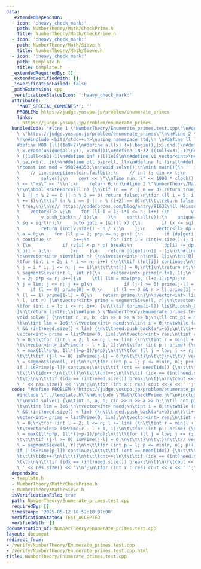 ```yaml
---
data:
  _extendedDependsOn:
  - icon: ':heavy_check_mark:'
    path: NumberTheory/Math/CheckPrime.h
    title: NumberTheory/Math/CheckPrime.h
  - icon: ':heavy_check_mark:'
    path: NumberTheory/Math/Sieve.h
    title: NumberTheory/Math/Sieve.h
  - icon: ':heavy_check_mark:'
    path: template.h
    title: template.h
  _extendedRequiredBy: []
  _extendedVerifiedWith: []
  _isVerificationFailed: false
  _pathExtension: cpp
  _verificationStatusIcon: ':heavy_check_mark:'
  attributes:
    '*NOT_SPECIAL_COMMENTS*': ''
    PROBLEM: https://judge.yosupo.jp/problem/enumerate_primes
    links:
    - https://judge.yosupo.jp/problem/enumerate_primes
  bundledCode: "#line 1 \"NumberTheory/Enumerate_primes.test.cpp\"\n#define PROBLEM\
    \ \"https://judge.yosupo.jp/problem/enumerate_primes\"\n\n#line 2 \"template.h\"\
    \n\n#include <bits/stdc++.h>\nusing namespace std;\n \n#define ll long long\n\
    #define MOD (ll)(1e9+7)\n#define all(x) (x).begin(),(x).end()\n#define unique(x)\
    \ x.erase(unique(all(x)), x.end())\n#define INF32 ((1ull<<31)-1)\n#define INF64\
    \ ((1ull<<63)-1)\n#define inf (ll)1e18\n\n#define vi vector<int>\n#define pii\
    \ pair<int, int>\n#define pll pair<ll, ll>\n#define fi first\n#define se second\n\
    \nconst int mod = 998244353;\n\nvoid solve();\n\nint main(){\n    ios_base::sync_with_stdio(false);cin.tie(NULL);\n\
    \    // cin.exceptions(cin.failbit);\n    // int t; cin >> t;\n    // while(t--)\n\
    \        solve();\n    cerr << \"\\nTime run: \" << 1000 * clock() / CLOCKS_PER_SEC\
    \ << \"ms\" << '\\n';\n    return 0;\n}\n#line 2 \"NumberTheory/Math/CheckPrime.h\"\
    \n\n\nbool BruteForce(ll n) {\n\tif (n == 2 || n == 3) return true;\n\tif (n <=\
    \ 1 || n % 2 == 0 || n % 3 == 0) return false;\n\tfor (ll i = 5; i * i <= n; i\
    \ += 6)\n\t\tif (n % i == 0 || n % (i+2) == 0)\n\t\t\treturn false;\n\treturn\
    \ true;\n}\n\n// https://codeforces.com/blog/entry/91632\nll Meissel(ll n) {\n\
    \    vector<ll> v;\n    for (ll i = 1; i*i <= n; i++) {\n        v.push_back(i);\n\
    \        v.push_back(n / i);\n    }\n    sort(all(v));\n    unique(v);\n    ll\
    \ sq = sqrt(n);\n    auto geti = [&](ll x) {\n        if (x <= sq) return x-1;\n\
    \        return (int)v.size() - n / x;\n    };\n    vector<ll> dp = v;\n    ll\
    \ a = 0;\n    for (ll p = 2; p*p <= n; p++) {\n        if (dp[geti(p)] == dp[geti(p-1)])\
    \ continue;\n        a++;\n        for (int i = (int)v.size()-1; i >= 0; i--)\
    \ {\n            if (v[i] < p * p) break;\n            dp[i] -= dp[geti(v[i] /\
    \ p)] - a;\n        }\n    }\n    return dp[geti(n)] - 1;\n}\n#line 2 \"NumberTheory/Math/Sieve.h\"\
    \n\nvector<int> sieve(int n) {\n\tvector<int> nt(n+1, 1);\n\tnt[0] = nt[1] = 0;\n\
    \tfor (int i = 2; i * i <= n; i++) {\n\t\tif (!nt[i]) continue;\n\t\tfor (int\
    \ j = i * i; j <= n; j += i)\n\t\t\tnt[j] = 0;\n\t}\n\treturn nt;\n}\n\nvector<int>\
    \ segmentSieve(int l, int r){\n    vector<int> prime(r-l+1, 1);\n    for(ll p\
    \ = 2; p*p <= r; p++){\n    \tll lim = max(p*p, (l+p-1)/p*p);\n        for(ll\
    \ j = lim; j <= r; j += p)\n            if (j-l >= 0) prime[j-l] = 0;\n    }\n\
    \    if (l == 0) prime[0] = 0;\n    if (l == 0 && r > l) prime[1] = 0;\n    if\
    \ (l == 1) prime[1-l] = 0;\n    return prime;\n}\n\nvector<int> listPrime(int\
    \ l, int r) {\n\tvector<int> prime = segmentSieve(l, r);\n\tvector<int> listPi;\n\
    \tfor (int i = l; i <= r; i++) {\n\t\tif (prime[i-l]) listPi.push_back(i);\n\t\
    }\n\treturn listPi;\n}\n#line 6 \"NumberTheory/Enumerate_primes.test.cpp\"\n\n\
    void solve() {\n\tint n, a, b; cin >> n >> a >> b;\n\tll cnt_pi = Meissel(n);\n\
    \t\n\tint lim = 1e6;\n\tvector<int> need;\n\tint i = 0;\n\twhile (a*i + b <= n\
    \ && (int)need.size() < lim) {\n\t\tneed.push_back(a*i+b);\n\t\ti++;\n\t}\n\n\t\
    vector<int> prime = listPrime(0, lim);\n\tvector<int> res;\n\tint cnt = 0, idx\
    \ = 0;\n\tfor (int l = 2; l <= n; l += lim) {\n\t\tint r = min(l + lim - 1, n);\n\
    \t\tvector<int> isPrime(r - l + 1, 1);\n\t\tfor (int p : prime) {\n\t\t\tll low\
    \ = max(1ll*p*p, 1ll*(l+p-1)/p*p);\n\t\t\tfor (ll j = low; j <= r; j += p) {\n\
    \t\t\t\tif (j-l >= 0) isPrime[j-l] = 0;\n\t\t\t}\n\t\t}\n\t\t// vector<int> isPrime\
    \ = segmentSieve(l, r);\n\n\t\tfor (int p = l; p <= min(r, n); p++) {\n\t\t\t\
    if (!isPrime[p-l]) continue;\n\t\t\tif (cnt == need[idx]) {\n\t\t\t\tres.push_back(p);\n\
    \t\t\t\tidx++;\n\t\t\t}\n\t\t\tcnt++;\n\t\t\tif (idx == (int)need.size()) break;\n\
    \t\t}\n\n\t\tif (idx == (int)need.size()) break;\n\t}\n\n\tcout << cnt_pi << '\
    \ ' << res.size() << '\\n';\n\tfor (int x : res) cout << x << ' ';\n}\n"
  code: "#define PROBLEM \"https://judge.yosupo.jp/problem/enumerate_primes\"\n\n\
    #include \"../template.h\"\n#include \"Math/CheckPrime.h\"\n#include \"Math/Sieve.h\"\
    \n\nvoid solve() {\n\tint n, a, b; cin >> n >> a >> b;\n\tll cnt_pi = Meissel(n);\n\
    \t\n\tint lim = 1e6;\n\tvector<int> need;\n\tint i = 0;\n\twhile (a*i + b <= n\
    \ && (int)need.size() < lim) {\n\t\tneed.push_back(a*i+b);\n\t\ti++;\n\t}\n\n\t\
    vector<int> prime = listPrime(0, lim);\n\tvector<int> res;\n\tint cnt = 0, idx\
    \ = 0;\n\tfor (int l = 2; l <= n; l += lim) {\n\t\tint r = min(l + lim - 1, n);\n\
    \t\tvector<int> isPrime(r - l + 1, 1);\n\t\tfor (int p : prime) {\n\t\t\tll low\
    \ = max(1ll*p*p, 1ll*(l+p-1)/p*p);\n\t\t\tfor (ll j = low; j <= r; j += p) {\n\
    \t\t\t\tif (j-l >= 0) isPrime[j-l] = 0;\n\t\t\t}\n\t\t}\n\t\t// vector<int> isPrime\
    \ = segmentSieve(l, r);\n\n\t\tfor (int p = l; p <= min(r, n); p++) {\n\t\t\t\
    if (!isPrime[p-l]) continue;\n\t\t\tif (cnt == need[idx]) {\n\t\t\t\tres.push_back(p);\n\
    \t\t\t\tidx++;\n\t\t\t}\n\t\t\tcnt++;\n\t\t\tif (idx == (int)need.size()) break;\n\
    \t\t}\n\n\t\tif (idx == (int)need.size()) break;\n\t}\n\n\tcout << cnt_pi << '\
    \ ' << res.size() << '\\n';\n\tfor (int x : res) cout << x << ' ';\n}"
  dependsOn:
  - template.h
  - NumberTheory/Math/CheckPrime.h
  - NumberTheory/Math/Sieve.h
  isVerificationFile: true
  path: NumberTheory/Enumerate_primes.test.cpp
  requiredBy: []
  timestamp: '2025-05-12 18:52:18+07:00'
  verificationStatus: TEST_ACCEPTED
  verifiedWith: []
documentation_of: NumberTheory/Enumerate_primes.test.cpp
layout: document
redirect_from:
- /verify/NumberTheory/Enumerate_primes.test.cpp
- /verify/NumberTheory/Enumerate_primes.test.cpp.html
title: NumberTheory/Enumerate_primes.test.cpp
---
```

